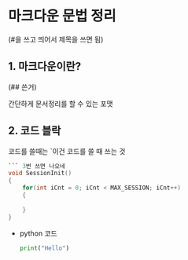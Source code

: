 # 마크다운 문법 정리

(#을 쓰고 띄어서 제목을 쓰면 됨) 

## 1. 마크다운이란?

(## 쓴거)

간단하게 문서정리를 할 수 있는 포맷





## 2. 코드 블락

코드를 쓸때는 `이건 코드를 쓸 때 쓰는 것

```c++
​``` 3번 쓰면 나오네
void SessionInit()
{
    for(int iCnt = 0; iCnt < MAX_SESSION; iCnt++)
    {
        
    }
}
```



- python 코드

  ```python
  print("Hello")
  ```

  

